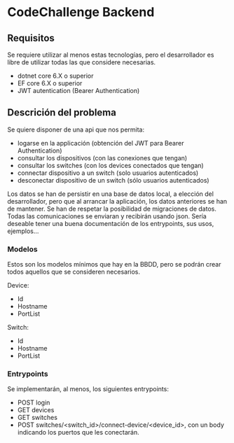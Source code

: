 # CodeChallenge Backend

## Requisitos

Se requiere utilizar al menos estas tecnologías, pero el desarrollador es libre de utilizar todas las que considere necesarias.

- dotnet core 6.X o superior
- EF core 6.X o superior
- JWT autentication (Bearer Authentication)

## Descrición del problema

Se quiere disponer de una api que nos permita:

- logarse en la applicación (obtención del JWT para Bearer Authentication)
- consultar los dispositivos (con las conexiones que tengan)
- consultar los switches (con los devices conectados que tengan)
- connectar dispositivo a un switch (solo usuarios autenticados)
- desconectar dispositivo de un switch (sólo usuarios autenticados)

Los datos se han de persistir en una base de datos local, a elección del desarrollador, pero que al arrancar la aplicación, los datos anteriores se han de mantener.
Se han de respetar la posibilidad de migraciones de datos.
Todas las comunicaciones se enviaran y recibirán usando json.
Sería deseable tener una buena documentación de los entrypoints, sus usos, ejemplos...

### Modelos

Estos son los modelos mínimos que hay en la BBDD, pero se podrán crear todos aquellos que se consideren necesarios.

Device:

- Id
- Hostname
- PortList

Switch:

- Id
- Hostname
- PortList

### Entrypoints

Se implementarán, al menos, los siguientes entrypoints:

- POST login
- GET devices
- GET switches
- POST switches/<switch_id>/connect-device/<device_id>, con un body indicando los puertos que les conectarán.
